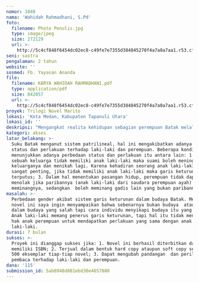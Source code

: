 ```yaml
---
nomor: 1040
nama: 'Wahidah Rahmadhani, S.Pd'
foto:
  filename: Photo Penulis.jpg
  type: image/jpeg
  size: 272129
  url: >-
    http://5c4cf848f6454dc02ec8-c49fe7e7355d384845270f4a7a0a7aa1.r53.cf2.rackcdn.com/b44f3606-26dd-44c5-aba1-cf87b7bcac02/Photo%20Penulis.jpg
seni: sastra
pengalaman: 2 tahun
website: ''
sosmed: Fb. Yayasan Ananda
file:
  filename: KARYA WAHIDAH RAHMADHANI.pdf
  type: application/pdf
  size: 842057
  url: >-
    http://5c4cf848f6454dc02ec8-c49fe7e7355d384845270f4a7a0a7aa1.r53.cf2.rackcdn.com/d2d7a53d-1d60-498c-b09d-a99c414f23c7/KARYA%20WAHIDAH%20RAHMADHANI.pdf
proyek: Trilogi Novel Marito
lokasi: 'Kota Medan, Kabupaten Tapanuli Utara'
lokasi_id: ''
deskripsi: "Mengangkat realita kehidupan sebagian perempuan Batak melalui trilogi novel Marito. Ketiga novel ini mengisahkan kehidupan Marito, perempuan Batak yang kelahirannya tidak diharapkan sang ayah, bahkan dianggap bencana bagi keluarga. Hal ini karena ayahnya sangat mendambakan anak laki-laki yang akan meneruskan keturunan. Pandangan yang membedakan laki-laki dan perempuan membuat Marito dan keempat kakaknya  tidak mendapatkan kesempatan yang seharusnya mereka peroleh dari ayahnya. Kondisi semakin sulit ketika ayah mereka menikah lagi dan memiliki anak laki-laki.\r\nKetiga novel ini menceritakan perjuangan Marito membahagiakan dirinya dan kedua orangtuanya. Dalam novel ini jelas terlihat peranan ibu yang sangat besar bagi keberhasilan anak-anaknya.\r\nKisah ini diakhiri dengan kesadaran ayah Marito atas kesalahan yang dilakukannya dalam mendidik dan membesarkan kelima anaknya. Anak, baik anak laki-laki ataupun anak perempuan adalah karunia Tuhan Yang Maha Esa yang harus dididik dan dibesarkan dengan kasih sayang."
kategori: akses
latar_belakang: >-
  Suku Batak menganut sistem patrilineal, hal ini mengakibatkan adanya perbedaan
  status dan perlakuan terhadap laki-laki dan perempuan. Beberapa kondisi yang
  menunjukkan adanya perbedaan status dan perlakuan itu antara lain: 1. Jika
  sebuah keluarga tidak memiliki anak laki-laki maka suami boleh meninggalkan
  keluarganya dan menikah lagi. Karena kehadiran seorang anak laki-laki dianggap
  sangat penting, jika tidak memiliki anak laki-laki maka garis keturunan
  terputus; 3. Dalam hal menentukan pasangan hidup, perempuan tidak dapat
  menolak jika paribannya (anak laki-laki dari saudara perempuan ayah)
  meminangnya, sedangkan  boleh meminang gadis lain yang bukan paribannya.
masalah: >-
  Perbedaan gender akibat sistem garis keturunan dalam budaya Batak. Melalui
  novel ini saya ingin menyampaikan bahwa sebenarnya bukan budaya  atau sistem
  dalam budaya yang salah tapi cara individu menyikapi budaya itu yang salah.
  Anak laki-laki memang penerus garis keturunan, tapi hal itu tidak menggugurkan
  hak anak perempuan untuk mendapatkan perlakuan yang sama dengan anak
  laki-laki.
durasi: 7 bulan
sukses: >-
  Proyek ini dianggap sukses jika: 1. Novel ini berhasil diterbitkan dan
  memiliki ISBN; 2. Terjual dalam bentuk hard copy ataupun soft copy sebanyak
  500 eksemplar tiap-tiap novel; 3. Dapat mengubah pandangan  dan perilaku
  pembaca terhadap laki-laki dan perempuan.
dana: '115'
submission_id: 5ab6948d881ebd30e4657880
---
```


